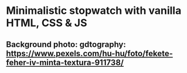 # Minimalistic stopwatch with vanilla HTML, CSS & JS

## Background photo: gdtography: https://www.pexels.com/hu-hu/foto/fekete-feher-iv-minta-textura-911738/
